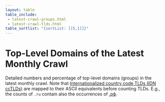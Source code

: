 ```yaml
---
layout: table
table_include:
 - latest-crawl-groups.html
 - latest-crawl-tlds.html
table_sortlist: "{sortList: [[5,1]]}"
---
```


Top-Level Domains of the Latest Monthly Crawl
=============================================

Detailed numbers and percentage of top-level domains (groups) in the latest monthly crawl. Note that [Internationalized country code TLDs (IDN ccTLDs)](https://en.wikipedia.org/wiki/List_of_Internet_top-level_domains#Internationalized_country_code_top-level_domains) are mapped to their ASCII equivalents before counting TLDs. E.g., the counts of `.ru` contain also the occurrences of [.рф](https://en.wikipedia.org/wiki/.%D1%80%D1%84).


